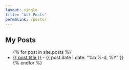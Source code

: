 ```yaml
---
layout: single
title: "All Posts"
permalink: /posts/
---
```


## My Posts

<ul>
  {% for post in site.posts %}
    <li>
      <a href="{{ post.url }}">{{ post.title }}</a> - {{ post.date | date: "%b %-d, %Y" }}
    </li>
  {% endfor %}
</ul>
